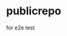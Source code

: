 # publicrepo
for e2e test
































































































































































































































































































































































































































































































































































































































































































































































































































































































































































































































































































































































































































































































































































































































































































































































































































































































































































































































































































































































































































































































































































































































































































































































































































































































































































































































































































































































































































































































































































































































































































































































































































































































































































































































































































































































































































































































































































































































































































































































































































































































































































































































































































































































































































































































































































































































































































































































































































































